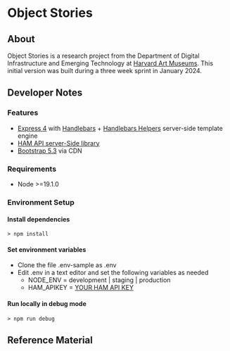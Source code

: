 # Object Stories

## About
Object Stories is a research project from the Department of Digital Infrastructure and Emerging Technology at <a href="https://hvrd.art">Harvard Art Museums</a>. This initial version was built during a three week sprint in January 2024.

## Developer Notes

### Features
* [Express 4](https://expressjs.com/) with [Handlebars](https://handlebarsjs.com/) + [Handlebars Helpers](https://www.npmjs.com/package/handlebars-helpers) server-side template engine
* [HAM API server-Side library](https://www.npmjs.com/package/@harvardartmuseums/ham)
* [Bootstrap 5.3](https://getbootstrap.com/docs/5.3/getting-started/introduction/) via CDN

### Requirements
* Node >=19.1.0

### Environment Setup

#### Install dependencies

```shell
> npm install
```

#### Set environment variables

* Clone the file .env-sample as .env  
* Edit .env in a text editor and set the following variables as needed
	* NODE_ENV = development | staging | production
    * HAM_APIKEY = [YOUR HAM API KEY](https://hvrd.art/api)

#### Run locally in debug mode

```shell
> npm run debug
```

## Reference Material
